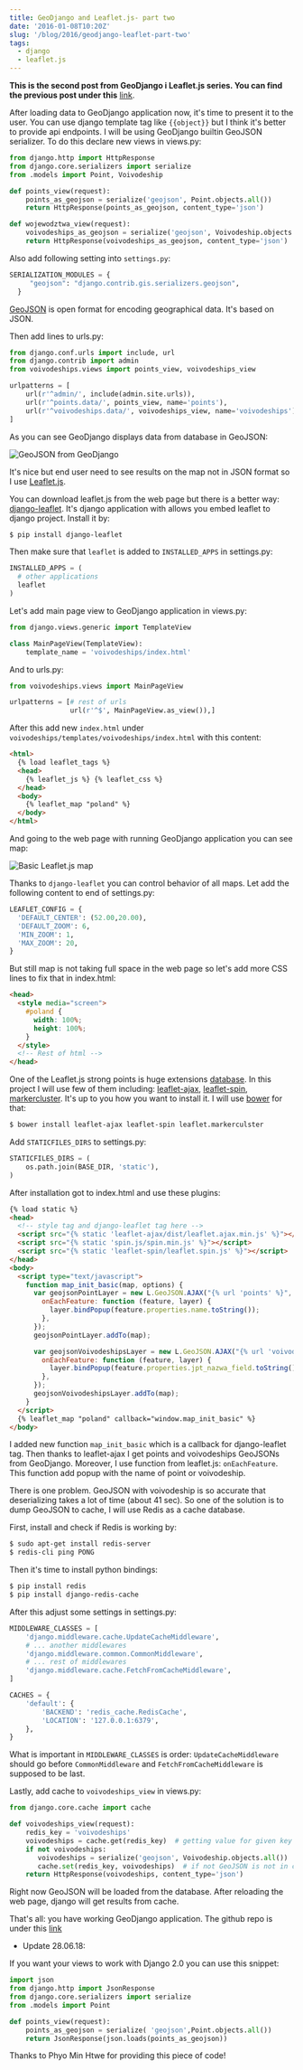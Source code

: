 ```yaml
---
title: GeoDjango and Leaflet.js- part two
date: '2016-01-08T10:20Z'
slug: '/blog/2016/geodjango-leaflet-part-two'
tags:
  - django
  - leaflet.js
---
```


**This is the second post from GeoDjango i Leaflet.js series. You can
find the previous post under this**
[link](/blog/2016/geodjango-leaflet-part-one.html).

After loading data to GeoDjango application now, it's time to present it
to the user. You can use django template tag like `{{object}}` but I
think it's better to provide api endpoints. I will be using GeoDjango
builtin GeoJSON serializer. To do this declare new views in views.py:

```python
from django.http import HttpResponse
from django.core.serializers import serialize
from .models import Point, Voivodeship

def points_view(request):
    points_as_geojson = serialize('geojson', Point.objects.all())
    return HttpResponse(points_as_geojson, content_type='json')

def wojewodztwa_view(request):
    voivodeships_as_geojson = serialize('geojson', Voivodeship.objects.all())
    return HttpResponse(voivodeships_as_geojson, content_type='json')
```

Also add following setting into `settings.py`:

```python
SERIALIZATION_MODULES = {
     "geojson": "django.contrib.gis.serializers.geojson",
  }
```

[GeoJSON](http://geojson.org/) is open format for encoding geographical
data. It's based on JSON.

Then add lines to urls.py:

```python
from django.conf.urls import include, url
from django.contrib import admin
from voivodeships.views import points_view, voivodeships_view

urlpatterns = [
    url(r'^admin/', include(admin.site.urls)),
    url(r'^points.data/', points_view, name='points'),
    url(r'^voivodeships.data/', voivodeships_view, name='voivodeships'),
]
```

As you can see GeoDjango displays data from database in GeoJSON:

![GeoJSON from GeoDjango](./geojson.gif)

It's nice but end user need to see results on the map not in JSON format
so I use [Leaflet.js](http://leafletjs.com/).

You can download leaflet.js from the web page but there is a better way:
[django-leaflet](https://github.com/makinacorpus/django-leaflet). It's
django application with allows you embed leaflet to django project.
Install it by:

```bash
$ pip install django-leaflet
```

Then make sure that `leaflet` is added to `INSTALLED_APPS` in
settings.py:

```python
INSTALLED_APPS = (
  # other applications
  leaflet
)
```

Let's add main page view to GeoDjango application in views.py:

```python
from django.views.generic import TemplateView

class MainPageView(TemplateView):
    template_name = 'voivodeships/index.html'
```

And to urls.py:

```python
from voivodeships.views import MainPageView

urlpatterns = [# rest of urls
               url(r'^$', MainPageView.as_view()),]
```

After this add new `index.html` under
`voivodeships/templates/voivodeships/index.html` with this content:

```html
<html>
  {% load leaflet_tags %}
  <head>
    {% leaflet_js %} {% leaflet_css %}
  </head>
  <body>
    {% leaflet_map "poland" %}
  </body>
</html>
```

And going to the web page with running GeoDjango application you can see
map:

![Basic Leaflet.js map](./leaflet.gif)

Thanks to `django-leaflet` you can control behavior of all maps. Let add
the following content to end of settings.py:

```python
LEAFLET_CONFIG = {
  'DEFAULT_CENTER': (52.00,20.00),
  'DEFAULT_ZOOM': 6,
  'MIN_ZOOM': 1,
  'MAX_ZOOM': 20,
}
```

But still map is not taking full space in the web page so let's add more
CSS lines to fix that in index.html:

```html
<head>
  <style media="screen">
    #poland {
      width: 100%;
      height: 100%;
    }
  </style>
  <!-- Rest of html -->
</head>
```

One of the Leaflet.js strong points is huge extensions
[database](http://leafletjs.com/plugins.html). In this project I will
use few of them including:
[leaflet-ajax](https://github.com/calvinmetcalf/leaflet-ajax),
[leaflet-spin](https://github.com/makinacorpus/Leaflet.Spin),
[markercluster](https://github.com/Leaflet/Leaflet.markercluster). It's
up to you how you want to install it. I will use
[bower](http://bower.io/) for that:

```bash
$ bower install leaflet-ajax leaflet-spin leaflet.markerculster
```

Add `STATICFILES_DIRS` to settings.py:

```python
STATICFILES_DIRS = (
    os.path.join(BASE_DIR, 'static'),
)
```

After installation got to index.html and use these plugins:

```html
{% load static %}
<head>
  <!-- style tag and django-leaflet tag here -->
  <script src="{% static 'leaflet-ajax/dist/leaflet.ajax.min.js' %}"></script>
  <script src="{% static 'spin.js/spin.min.js' %}"></script>
  <script src="{% static 'leaflet-spin/leaflet.spin.js' %}"></script>
</head>
<body>
  <script type="text/javascript">
    function map_init_basic(map, options) {
      var geojsonPointLayer = new L.GeoJSON.AJAX("{% url 'points' %}", {
        onEachFeature: function (feature, layer) {
          layer.bindPopup(feature.properties.name.toString());
        },
      });
      geojsonPointLayer.addTo(map);

      var geojsonVoivodeshipsLayer = new L.GeoJSON.AJAX("{% url 'voivodeships' %}", {
        onEachFeature: function (feature, layer) {
          layer.bindPopup(feature.properties.jpt_nazwa_field.toString());
        },
      });
      geojsonVoivodeshipsLayer.addTo(map);
    }
  </script>
  {% leaflet_map "poland" callback="window.map_init_basic" %}
</body>
```

I added new function `map_init_basic` which is a callback for
django-leaflet tag. Then thanks to leaflet-ajax I get points and
voivodeships GeoJSONs from GeoDjango. Moreover, I use function from
leaflet.js: `onEachFeature`. This function add popup with the name of
point or voivodeship.

There is one problem. GeoJSON with voivodeship is so accurate that
deserializing takes a lot of time (about 41 sec). So one of the solution
is to dump GeoJSON to cache, I will use Redis as a cache database.

First, install and check if Redis is working by:

```bash
$ sudo apt-get install redis-server
$ redis-cli ping PONG
```

Then it's time to install python bindings:

```bash
$ pip install redis
$ pip install django-redis-cache
```

After this adjust some settings in settings.py:

```python
MIDDLEWARE_CLASSES = [
    'django.middleware.cache.UpdateCacheMiddleware',
    # ... another middlewares
    'django.middleware.common.CommonMiddleware',
    # ... rest of middlewares
    'django.middleware.cache.FetchFromCacheMiddleware',
]

CACHES = {
    'default': {
        'BACKEND': 'redis_cache.RedisCache',
        'LOCATION': '127.0.0.1:6379',
    },
}
```

What is important in `MIDDLEWARE_CLASSES` is order:
`UpdateCacheMiddleware` should go before `CommonMiddleware` and
`FetchFromCacheMiddleware` is supposed to be last.

Lastly, add cache to `voivodeships_view` in views.py:

```python
from django.core.cache import cache

def voivodeships_view(request):
    redis_key = 'voivodeships'
    voivodeships = cache.get(redis_key)  # getting value for given key from redis
    if not voivodeships:
       voivodeships = serialize('geojson', Voivodeship.objects.all())
       cache.set(redis_key, voivodeships)  # if not GeoJSON is not in cache set it
    return HttpResponse(voivodeships, content_type='json')
```

Right now GeoJSON will be loaded from the database. After reloading the
web page, django will get results from cache.

That's all: you have working GeoDjango application. The github repo is
under this
[link](https://github.com/krzysztofzuraw/personal-blog-projects/tree/master/blog_geodjango_leaflet)

- Update 28.06.18:

If you want your views to work with Django 2.0 you can use this snippet:

```python
import json
from django.http import JsonResponse
from django.core.serializers import serialize
from .models import Point

def points_view(request):
    points_as_geojson = serialize( 'geojson',Point.objects.all())
    return JsonResponse(json.loads(points_as_geojson))
```

Thanks to Phyo Min Htwe for providing this piece of code!
